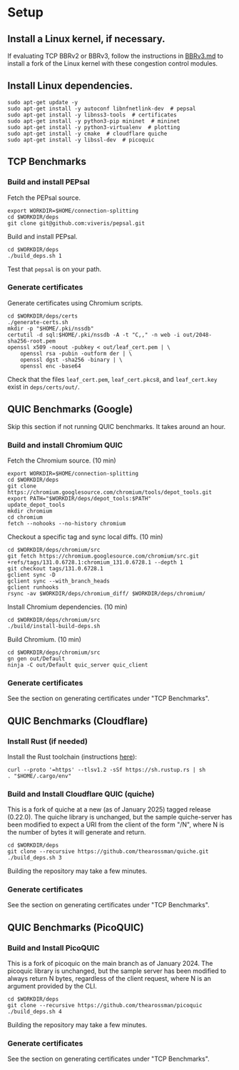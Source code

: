 # Setup

## Install a Linux kernel, if necessary.

If evaluating TCP BBRv2 or BBRv3, follow the instructions in
[BBRv3.md](https://github.com/StanfordSNR/connection-splitting/blob/main/deps/BBRV3.md)
to install a fork of the Linux kernel with these congestion control modules.

## Install Linux dependencies.

```
sudo apt-get update -y
sudo apt-get install -y autoconf libnfnetlink-dev  # pepsal
sudo apt-get install -y libnss3-tools  # certificates
sudo apt-get install -y python3-pip mininet  # mininet
sudo apt-get install -y python3-virtualenv  # plotting
sudo apt-get install -y cmake  # cloudflare quiche
sudo apt-get install -y libssl-dev  # picoquic
```

## TCP Benchmarks

### Build and install PEPsal

Fetch the PEPsal source.

```
export WORKDIR=$HOME/connection-splitting
cd $WORKDIR/deps
git clone git@github.com:viveris/pepsal.git
```

Build and install PEPsal.

```
cd $WORKDIR/deps
./build_deps.sh 1
```

Test that `pepsal` is on your path.

### Generate certificates

Generate certificates using Chromium scripts.

```
cd $WORKDIR/deps/certs
./generate-certs.sh
mkdir -p "$HOME/.pki/nssdb"
certutil -d sql:$HOME/.pki/nssdb -A -t "C,," -n web -i out/2048-sha256-root.pem
openssl x509 -noout -pubkey < out/leaf_cert.pem | \
	openssl rsa -pubin -outform der | \
	openssl dgst -sha256 -binary | \
	openssl enc -base64
```

Check that the files `leaf_cert.pem`, `leaf_cert.pkcs8`, and `leaf_cert.key`
exist in `deps/certs/out/`.

## QUIC Benchmarks (Google)

Skip this section if not running QUIC benchmarks. It takes around an hour.

### Build and install Chromium QUIC

Fetch the Chromium source. (10 min)

```
export WORKDIR=$HOME/connection-splitting
cd $WORKDIR/deps
git clone https://chromium.googlesource.com/chromium/tools/depot_tools.git
export PATH="$WORKDIR/deps/depot_tools:$PATH"
update_depot_tools
mkdir chromium
cd chromium
fetch --nohooks --no-history chromium
```

Checkout a specific tag and sync local diffs. (10 min)
```
cd $WORKDIR/deps/chromium/src
git fetch https://chromium.googlesource.com/chromium/src.git +refs/tags/131.0.6728.1:chromium_131.0.6728.1 --depth 1
git checkout tags/131.0.6728.1
gclient sync -D
gclient sync --with_branch_heads
gclient runhooks
rsync -av $WORKDIR/deps/chromium_diff/ $WORKDIR/deps/chromium/
```

Install Chromium dependencies. (10 min)
```
cd $WORKDIR/deps/chromium/src
./build/install-build-deps.sh
```

Build Chromium. (10 min)
```
cd $WORKDIR/deps/chromium/src
gn gen out/Default
ninja -C out/Default quic_server quic_client
```

### Generate certificates

See the section on generating certificates under "TCP Benchmarks".

## QUIC Benchmarks (Cloudflare)

### Install Rust (if needed)

Install the Rust toolchain (instructions [here](https://www.rust-lang.org/tools/install)):

```
curl --proto '=https' --tlsv1.2 -sSf https://sh.rustup.rs | sh
. "$HOME/.cargo/env"
```

### Build and Install Cloudflare QUIC (quiche)

This is a fork of quiche at a new (as of January 2025) tagged release (0.22.0). The quiche library is unchanged, but the sample quiche-server has been modified to expect a URI from the client of the form "/N", where N is the number of bytes it will generate and return.

```
cd $WORKDIR/deps
git clone --recursive https://github.com/thearossman/quiche.git
./build_deps.sh 3
```

Building the repository may take a few minutes.

### Generate certificates

See the section on generating certificates under "TCP Benchmarks".

## QUIC Benchmarks (PicoQUIC)

### Build and Install PicoQUIC

This is a fork of picoquic on the main branch as of January 2024. The picoquic library is unchanged, but the sample server has been modified to always return N bytes, regardless of the client request, where N is an argument provided by the CLI.

```
cd $WORKDIR/deps
git clone --recursive https://github.com/thearossman/picoquic
./build_deps.sh 4
```

Building the repository may take a few minutes.

### Generate certificates

See the section on generating certificates under "TCP Benchmarks".